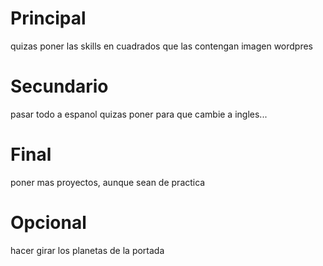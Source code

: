 <!-- Mirar de poner en los botones del menu que sea un <a/> y en el href pasarle el nombre y esto deberia salir en la url -->

# Principal

quizas poner las skills en cuadrados que las contengan
imagen wordpres

# Secundario

pasar todo a espanol
quizas poner para que cambie a ingles...

# Final

poner mas proyectos, aunque sean de practica

# Opcional

hacer girar los planetas de la portada
